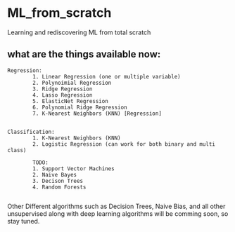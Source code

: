# ML_from_scratch
Learning and rediscovering ML from total scratch

## what are the things available now:
```
Regression:
        1. Linear Regression (one or multiple variable)
        2. Polynoimial Regression
        3. Ridge Regression
        4. Lasso Regression
        5. ElasticNet Regression
        6. Polynomial Ridge Regression
        7. K-Nearest Neighbors (KNN) [Regression]
        
```

```
Classification:
        1. K-Nearest Neighbors (KNN)
        2. Logistic Regression (can work for both binary and multi class)

        TODO:
        1. Support Vector Machines
        2. Naive Bayes
        3. Decison Trees
        4. Random Forests
        
```

Other Different algorithms such as Decision Trees, 
Naive Bias, and all other unsupervised along with deep
learning algorithms will be comming soon, so stay tuned.
